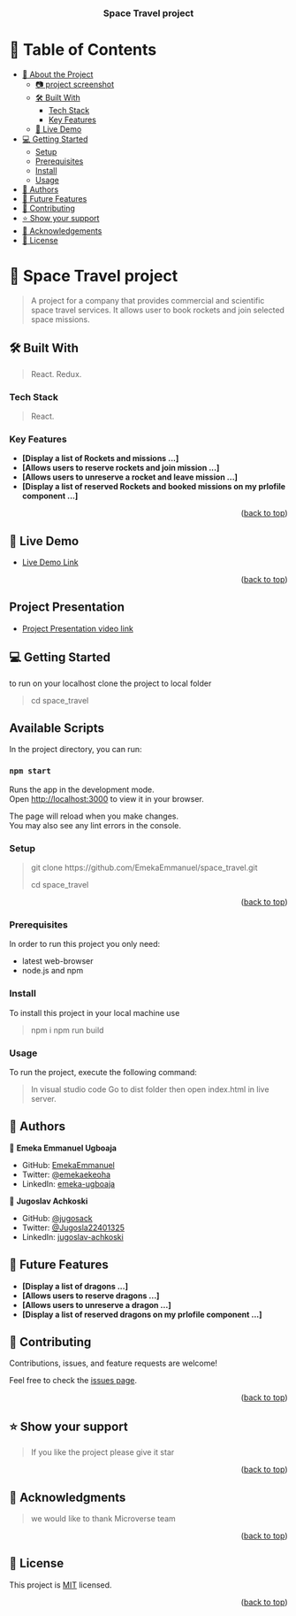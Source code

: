 <a name="readme-top"></a>

<div align="center">

  <h3><b>Space Travel project</b></h3>

</div> 

# 📗 Table of Contents

- [📖 About the Project](#about-project)
  - [:camera: project screenshot](#screen-shoot)
  - [🛠 Built With](#built-with)
    - [Tech Stack](#tech-stack)
    - [Key Features](#key-features)
  - [🚀 Live Demo](#live-demo)
- [💻 Getting Started](#getting-started)
  - [Setup](#setup)
  - [Prerequisites](#prerequisites)
  - [Install](#install)
  - [Usage](#usage)
- [👥 Authors](#authors)
- [🔭 Future Features](#future-features)
- [🤝 Contributing](#contributing)
- [⭐️ Show your support](#support)
- [🙏 Acknowledgements](#acknowledgements)
- [📝 License](#license) 

# 📖 Space Travel project <a name="about-project"></a>

> A project for a company that provides commercial and scientific space travel services. It allows user to book rockets and join selected space missions.

## 🛠 Built With <a name="built-with"> </a>

> React.
> Redux.

### Tech Stack <a name="tech-stack"></a>

> React. 

### Key Features <a name="key-features"></a>
- **[Display a list of Rockets and missions ...]**
- **[Allows users to reserve rockets and join mission ...]**
- **[Allows users to unreserve a rocket and leave mission ...]** 
- **[Display a list of reserved Rockets and booked missions on my prlofile component ...]** 

<p align="right">(<a href="#readme-top">back to top</a>)</p>

## 🚀 Live Demo <a name="live-demo"></a>

- [Live Demo Link](https://visitspace.onrender.com/) 

<p align="right">(<a href="#readme-top">back to top</a>)</p>

## Project Presentation <a name="project-presentation"></a>

- [Project Presentation video link](https://)  

## 💻 Getting Started <a name="getting-started"></a>

to run on your localhost clone the project to local folder

> cd space_travel

## Available Scripts

In the project directory, you can run:

### `npm start`

Runs the app in the development mode.\
Open [http://localhost:3000](http://localhost:3000) to view it in your browser.

The page will reload when you make changes.\
You may also see any lint errors in the console.

### Setup

> <p> git clone https://github.com/EmekaEmmanuel/space_travel.git</p>
> cd space_travel

<p align="right">(<a href="#readme-top">back to top</a>)</p>

### Prerequisites

In order to run this project you only need:

- latest web-browser
- node.js and npm

### Install

To install this project in your local machine use

> npm i
> npm run build

### Usage

To run the project, execute the following command:

> In visual studio code Go to dist folder then open index.html in live server. 

## 👥 Authors <a name="authors"></a>

👤 **Emeka Emmanuel Ugboaja**

- GitHub: [EmekaEmmanuel](https://github.com/EmekaEmmanuel)
- Twitter: [@emekaekeoha](https://twitter.com/emekaekeoha)
- LinkedIn: [emeka-ugboaja](https://www.linkedin.com/in/emeka-ugboaja-167820226) 

👤 **Jugoslav Achkoski**

- GitHub: [@jugosack](https://github.com/jugosack)
- Twitter: [@Jugosla22401325](https://twitter.com/Jugosla22401325)
- LinkedIn: [jugoslav-achkoski](https://www.linkedin.com/in/jugoslav-achkoski-3a074021/)

## 🔭 Future Features <a name="future-features"></a>
- **[Display a list of dragons ...]**
- **[Allows users to reserve dragons ...]**
- **[Allows users to unreserve a dragon ...]** 
- **[Display a list of reserved dragons on my prlofile component ...]**
>

## 🤝 Contributing <a name="contributing"></a>

Contributions, issues, and feature requests are welcome!

Feel free to check the [issues page](https://github.com/EmekaEmmanuel/space_travel/issues).

<p align="right">(<a href="#readme-top">back to top</a>)</p> 

## ⭐️ Show your support <a name="support"></a>

> If you like the project please give it star

<p align="right">(<a href="#readme-top">back to top</a>)</p> 

## 🙏 Acknowledgments <a name="acknowledgements"></a>

> we would like to thank Microverse team

<p align="right">(<a href="#readme-top">back to top</a>)</p> 

## 📝 License <a name="license"></a>

This project is [MIT](./LICENSE) licensed.

<p align="right">(<a href="#readme-top">back to top</a>)</p>